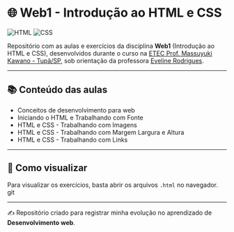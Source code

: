 # 🌐 Web1 - Introdução ao HTML e CSS

![HTML](https://img.shields.io/badge/HTML-E34F26?style=for-the-badge&logo=html5&logoColor=white)
![CSS](https://img.shields.io/badge/CSS-1572B6?style=for-the-badge&logo=css3&logoColor=white)

Repositório com as aulas e exercícios da disciplina **Web1** (Introdução ao HTML e CSS), desenvolvidos durante o curso na [ETEC Prof. Massuyuki Kawano - Tupã/SP](https://www.linkedin.com/company/etec-professor-massuyuki-kawano/posts/?feedView=all), sob orientação da professora [Eveline Rodrigues](https://www.linkedin.com/in/evelinerodrigues/overlay/about-this-profile/).

---

## 📚 Conteúdo das aulas

- Conceitos de desenvolvimento para web
- Iniciando o HTML e Trabalhando com Fonte
- HTML e CSS  - Trabalhando com Imagens  
- HTML e CSS - Trabalhando com Margem Largura e Altura  
- HTML e CSS  - Trabalhando com Links

---

## 📂 Como visualizar

Para visualizar os exercícios, basta abrir os arquivos `.html` no navegador.  git

---

✍️ Repositório criado para registrar minha evolução no aprendizado de **Desenvolvimento web**.
